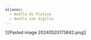```yaml
---
aliases:
  - Anello di Platino
  - Anello con Sigillo
---
```



![[Pasted image 20240520173842.png]]